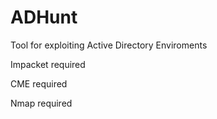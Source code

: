 # ADHunt
Tool for exploiting Active Directory Enviroments

Impacket required

CME required

Nmap required